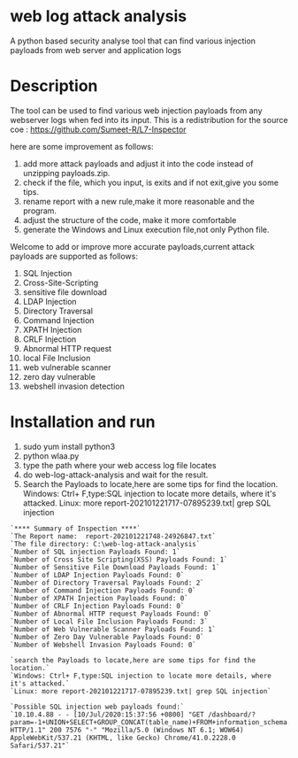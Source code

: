 # web log attack analysis
A python based security analyse tool that can find various injection payloads from web server and application logs

# Description
The tool can be used to find various web injection payloads from any webserver logs when fed into its input. This is a redistribution for the source coe : https://github.com/Sumeet-R/L7-Inspector

here are some improvement as  follows:
1) add more attack payloads and adjust it into the code instead of unzipping payloads.zip.
2) check if the file, which you input, is exits and if not exit,give you some tips. 
3) rename report with a new rule,make it more reasonable and the program. 
4) adjust the structure of the code, make it more comfortable
5) generate the Windows and Linux execution file,not only Python file.


Welcome to add or improve more accurate payloads,current attack payloads are supported as follows:
01) SQL Injection
02) Cross-Site-Scripting
03) sensitive file download 
04) LDAP Injection 
05) Directory Traversal
06) Command Injection
07) XPATH Injection
08) CRLF Injection
09) Abnormal HTTP request
10) local File Inclusion
11) web vulnerable scanner
12) zero day vulnerable
13) webshell invasion detection 

# Installation and run 
1) sudo yum install python3
2) python wlaa.py
3) type the path where your web access log file locates
4) do web-log-attack-analysis and wait for the result.
5) Search the Payloads to locate,here are some tips for find the location.
Windows: Ctrl+ F,type:SQL injection to locate more details, where it's attacked.
Linux: more report-202101221717-07895239.txt| grep SQL injection

```
`**** Summary of Inspection ****`
`The Report name:  report-202101221748-24926847.txt`
`The file directory: C:\web-log-attack-analysis`
`Number of SQL injection Payloads Found: 1`
`Number of Cross Site Scripting(XSS) Payloads Found: 1`
`Number of Sensitive File Download Payloads Found: 1`
`Number of LDAP Injection Payloads Found: 0`
`Number of Directory Traversal Payloads Found: 2`
`Number of Command Injection Payloads Found: 0`
`Number of XPATH Injection Payloads Found: 0`
`Number of CRLF Injection Payloads Found: 0`
`Number of Abnormal HTTP request Payloads Found: 0`
`Number of Local File Inclusion Payloads Found: 3`
`Number of Web Vulnerable Scanner Payloads Found: 1`
`Number of Zero Day Vulnerable Payloads Found: 0`
`Number of Webshell Invasion Payloads Found: 0`

`search the Payloads to locate,here are some tips for find the location.`
`Windows: Ctrl+ F,type:SQL injection to locate more details, where it's attacked.`
`Linux: more report-202101221717-07895239.txt| grep SQL injection`

`Possible SQL injection web payloads found:`
`10.10.4.88 - - [10/Jul/2020:15:37:56 +0800] "GET /dashboard/?param=-1+UNION+SELECT+GROUP_CONCAT(table_name)+FROM+information_schema.tables HTTP/1.1" 200 7576 "-" "Mozilla/5.0 (Windows NT 6.1; WOW64) AppleWebKit/537.21 (KHTML, like Gecko) Chrome/41.0.2228.0 Safari/537.21"`


```

